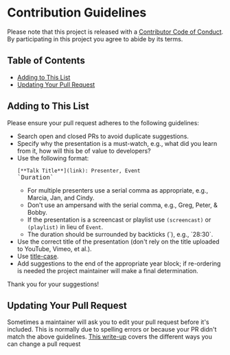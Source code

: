 # Contribution Guidelines

Please note that this project is released with a [Contributor Code of Conduct](CODE-OF-CONDUCT.md). By participating in this project you agree to abide by its terms.

## Table of Contents

- [Adding to This List](#adding-to-this-list)
- [Updating Your Pull Request](#updating-your-pull-request)

## Adding to This List

Please ensure your pull request adheres to the following guidelines:

- Search open and closed PRs to avoid duplicate suggestions.
- Specify why the presentation is a must-watch, e.g., what did you learn from it, how will this be of value to developers?
- Use the following format: <pre>`[**Talk Title**](link): Presenter, Event` &#96;Duration&#96;</pre>
  - For multiple presenters use a serial comma as appropriate, e.g., Marcia, Jan, and Cindy.
  - Don't use an ampersand with the serial comma, e.g., Greg, Peter, & Bobby.
  - If the presentation is a screencast or playlist use `(screencast)` or `(playlist)` in lieu of `Event`.
  - The duration should be surrounded by backticks (&#96;), e.g., &#96;28:30&#96;.
- Use the correct title of the presentation (don't rely on the title uploaded to YouTube, Vimeo, et al.).
- Use [title-case](https://titlecaseconverter.com/).
- Add suggestions to the end of the appropriate year block; if re-ordering is needed the project maintainer will make a final determination.

Thank you for your suggestions!

## Updating Your Pull Request

Sometimes a maintainer will ask you to edit your pull request before it's included. This is normally due to spelling errors or because your PR didn't match the above guidelines. [This write-up](https://github.com/RichardLitt/knowledge/blob/master/github/amending-a-commit-guide.md) covers the different ways you can change a pull request

